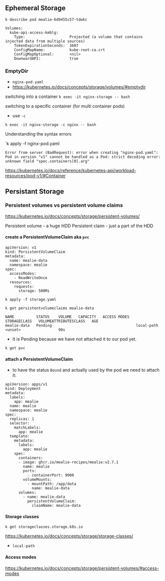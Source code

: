 ## Ephemeral Storage


`k describe pod mealie-6d9455c57-tdwkc`

```
Volumes:
  kube-api-access-kmblg:
    Type:                    Projected (a volume that contains injected data from multiple sources)
    TokenExpirationSeconds:  3607
    ConfigMapName:           kube-root-ca.crt
    ConfigMapOptional:       <nil>
    DownwardAPI:             true
```

### EmptyDir
- `nginx-pod.yaml`
- https://kubernetes.io/docs/concepts/storage/volumes/#emptydir

switching into a container
`k exec -it nginx-storage -- bash`

switching to a specific container (for multi container pods)

- use `-c`

`k exec -it nginx-storage -c nginx -- bash`

Understanding the syntax errors

`k apply -f nginx-pod.yaml
```
Error from server (BadRequest): error when creating "nginx-pod.yaml": Pod in version "v1" cannot be handled as a Pod: strict decoding error: unknown field "spec.containers[0].arg"
```
https://kubernetes.io/docs/reference/kubernetes-api/workload-resources/pod-v1/#Container

## Persistant Storage

### Persistent volumes vs persistent volume claims

https://kubernetes.io/docs/concepts/storage/persistent-volumes/

Persistent volume - a huge HDD
Persistent claim - just a part of the HDD

#### create a PersistentVolumeClaim aka `pvc`
```
apiVersion: v1
kind: PersistentVolumeClaim
metadata:
  name: mealie-data
  namespace: mealie
spec:
  accessModes:
    - ReadWriteOnce
  resources:
    requests:
      storage: 500Mi
```

`k apply -f storage.yaml`

`k get persistentvolumeclaims mealie-data`

```
NAME          STATUS    VOLUME   CAPACITY   ACCESS MODES   STORAGECLASS   VOLUMEATTRIBUTESCLASS   AGE
mealie-data   Pending                                      local-path     <unset>                 90s
```

- It is Pending because we have not attached it to our pod yet.

`k get pvc`

#### attach a PersistentVolumeClaim

- to have the status `Bound` and actually used by the pod we need to attach it:

```
apiVersion: apps/v1
kind: Deployment
metadata:
  labels:
    app: mealie
  name: mealie
  namespace: mealie
spec:
  replicas: 1
  selector:
    matchLabels:
      app: mealie
  template:
    metadata:
      labels:
        app: mealie
    spec:
      containers:
      - image: ghcr.io/mealie-recipes/mealie:v2.7.1
        name: mealie
        ports:
          - containerPort: 9000
        volumeMounts:
          - mountPath: /app/data
            name: mealie-data
      volumes:
        - name: mealie-data
          persistentVolumeClaim:
            claimName: mealie-data
```

#### Storage classes

`k get storageclasses.storage.k8s.io`

https://kubernetes.io/docs/concepts/storage/storage-classes/

- `local-path`

#### Access modes

https://kubernetes.io/docs/concepts/storage/persistent-volumes/#access-modes